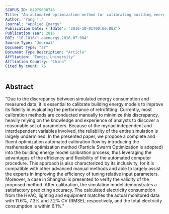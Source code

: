 ```yaml
---
SCOPUS_ID: 84979608746
Title: "An automated optimization method for calibrating building energy simulation models with measured data: Orientation and a case study"
Author: "Yang T."
Journal: "Applied Energy"
Publication Date: {'$date': '2016-10-01T00:00:00Z'}
Publication Year: 2016
DOI: "10.1016/j.apenergy.2016.07.084"
Source Type: "Journal"
Document Type: "ar"
Document Type Description: "Article"
Affliation: "Tongji University"
Affliation Country: "China"
Cited by count: 76
---
```


## Abstract
"Due to the discrepancy between simulated energy consumption and measured data, it is essential to calibrate building energy models to improve its fidelity in evaluating the performance of retrofitting. Currently, most calibration methods are conducted manually to minimize this discrepancy, heavily relying on the knowledge and experience of analysts to discover a reasonable set of parameters. Because of the myriad independent and interdependent variables involved, the reliability of the entire simulation is largely undermined. In the presented paper, we propose a complete and fluent optimization automated calibration flow by introducing the mathematical optimization method (Particle Swarm Optimization is adopted) into the building energy model calibration process, thus leveraging the advantages of the efficiency and flexibility of the automated computer procedure. This approach is also characterized by its inclusivity, for it is compatible with other advanced manual methods and able to largely assist the experts in improving the efficiency of tuning relative input parameters. Moreover, a case in Shanghai is presented to verify the validity of the proposed method. After calibration, the simulation model demonstrates a satisfactory predicting accuracy. The calculated electricity consumption from the HVAC, lighting and equipment matches the actual monitored data with 11.6%, 7.3% and 7.2% CV (RMSE), respectively, and the total electricity consumption is within 6.1%."
